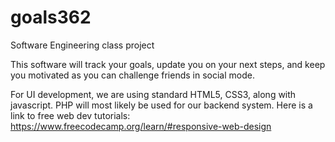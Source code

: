 # goals362
Software Engineering class project

This software will track your goals, update you on your next steps, and keep you motivated as you can challenge friends in social mode.

For UI development, we are using standard HTML5, CSS3, along with javascript. PHP will most likely be used for our backend system.
Here is a link to free web dev tutorials: https://www.freecodecamp.org/learn/#responsive-web-design
